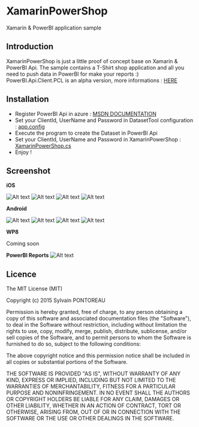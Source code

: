 XamarinPowerShop
=======

Xamarin &amp; PowerBI application sample


## Introduction

XamarinPowerShop is just a little proof of concept base on Xamarin & PowerBI Api.
The sample contains a T-Shirt shop application and all you need to push data in PowerBI for make your reports :)
PowerBI.Api.Client.PCL is an alpha version, more informations : [HERE](https://github.com/Vtek/PowerBI.Api.Client/wiki/PCL)


## Installation

- Register PowerBI Api in azure : [MSDN DOCUMENTATION](https://msdn.microsoft.com/en-us/library/dn877544.aspx)
- Set your ClientId, UserName and Password in DatasetTool configuration : [app.config](https://github.com/Vtek/XamarinPowerShop/blob/master/src/DatasetTool/app.config)
- Execute the program to create the Dataset in PowerBI Api
- Set your ClientId, UserName and Password in XamarinPowerShop : [XamarinPowerShop.cs](https://github.com/Vtek/XamarinPowerShop/blob/master/src/XamarinPowerShop/XamarinPowerShop.cs)
- Enjoy !

## Screenshot

**iOS**

![Alt text](https://raw.githubusercontent.com/Vtek/XamarinPowerShop/master/img/iOS-Screen1.png "iOS screenshot 1")
![Alt text](https://raw.githubusercontent.com/Vtek/XamarinPowerShop/master/img/iOS-Screen2.png "iOS screenshot 2")
![Alt text](https://raw.githubusercontent.com/Vtek/XamarinPowerShop/master/img/iOS-Screen3.png "iOS screenshot 3")
![Alt text](https://raw.githubusercontent.com/Vtek/XamarinPowerShop/master/img/iOS-Screen6.png "iOS screenshot 6")

**Android**

![Alt text](https://raw.githubusercontent.com/Vtek/XamarinPowerShop/master/img/Android-Screen1.png "Android screenshot 1")
![Alt text](https://raw.githubusercontent.com/Vtek/XamarinPowerShop/master/img/Android-Screen2.png "Android screenshot 2")
![Alt text](https://raw.githubusercontent.com/Vtek/XamarinPowerShop/master/img/Android-Screen3.png "Android screenshot 3")
![Alt text](https://raw.githubusercontent.com/Vtek/XamarinPowerShop/master/img/Android-Screen4.png "Android screenshot 4")

**WP8**

Coming soon

**PowerBI Reports**
![Alt text](https://raw.githubusercontent.com/Vtek/XamarinPowerShop/master/img/PowerBI.png "PowerBI T-Shirt shop screenshot")


## Licence
The MIT License (MIT)

Copyright (c) 2015 Sylvain PONTOREAU

Permission is hereby granted, free of charge, to any person obtaining a copy
of this software and associated documentation files (the "Software"), to deal
in the Software without restriction, including without limitation the rights
to use, copy, modify, merge, publish, distribute, sublicense, and/or sell
copies of the Software, and to permit persons to whom the Software is
furnished to do so, subject to the following conditions:

The above copyright notice and this permission notice shall be included in all
copies or substantial portions of the Software.

THE SOFTWARE IS PROVIDED "AS IS", WITHOUT WARRANTY OF ANY KIND, EXPRESS OR
IMPLIED, INCLUDING BUT NOT LIMITED TO THE WARRANTIES OF MERCHANTABILITY,
FITNESS FOR A PARTICULAR PURPOSE AND NONINFRINGEMENT. IN NO EVENT SHALL THE
AUTHORS OR COPYRIGHT HOLDERS BE LIABLE FOR ANY CLAIM, DAMAGES OR OTHER
LIABILITY, WHETHER IN AN ACTION OF CONTRACT, TORT OR OTHERWISE, ARISING FROM,
OUT OF OR IN CONNECTION WITH THE SOFTWARE OR THE USE OR OTHER DEALINGS IN THE
SOFTWARE.
